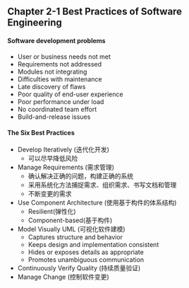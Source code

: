 ## Chapter 2-1 Best Practices of Software Engineering

#### Software development problems

* User or business needs not met
* Requirements not addressed
* Modules not integrating
* Difficulties with maintenance
* Late discovery of flaws
* Poor quality of end-user experience
* Poor performance under load
* No coordinated team effort
* Build-and-release issues

#### The Six Best Practices

* Develop Iteratively (迭代化开发) 
  * 可以尽早降低风险
* Manage Requirements (需求管理)
  * 确认解决正确的问题，构建正确的系统
  * 采用系统化方法捕捉需求、组织需求、书写文档和管理
  * 不断变更的需求
* Use Component Architecture (使用基于构件的体系结构)
  * Resilient(弹性化)
  * Component-based(基于构件)
* Model Visually UML (可视化软件建模)
  * Captures structure and behavior
  * Keeps design and implementation consistent
  * Hides or exposes details as appropriate
  * Promotes unambiguous communication
* Continuously Verify Quality (持续质量验证)
* Manage Change (控制软件变更)